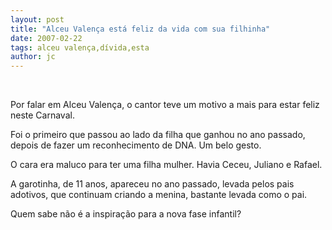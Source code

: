 ```yaml
---
layout: post
title: "Alceu Valença está feliz da vida com sua filhinha"
date: 2007-02-22
tags: alceu valença,dívida,esta
author: jc
---
```

&nbsp;

Por falar em&nbsp;Alceu Valen&ccedil;a, o cantor&nbsp;teve um motivo a mais para estar feliz neste Carnaval.

Foi o primeiro que passou ao lado da filha que ganhou no ano passado, depois de fazer um reconhecimento de DNA. Um belo gesto.

O cara era maluco para ter uma filha mulher. Havia Ceceu, Juliano e Rafael.

A garotinha, de 11 anos, apareceu no ano passado, levada pelos pais adotivos, que continuam criando a menina, bastante levada como o pai.

Quem sabe n&atilde;o &eacute; a inspira&ccedil;&atilde;o para a nova fase infantil?